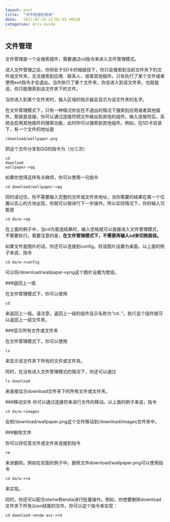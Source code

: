 ```yaml
---
layout: post
title:  "文件管理的使用"
date:   2017-07-25 22:01:43 +0530
categories: Aris Guide
---
```

## 文件管理

  文件管理是一个全搜索插件，需要通过cd指令来进入文件管理模式。
  
  进入文件管理之后，你将处于SD卡的根路径下，你只会搜索到当前文件夹下的文件或文件夹，无法搜索到应用、联系人、或者其他插件。只有执行了某个文件或者使用exit指令才会退出。当你执行了某个文件夹，你会进入到该文件夹，也就是说，你只能搜索到该文件夹下的文件。
  
  当你进入到某个文件夹时，输入区域的指示器会显示为该文件夹的名字。
  
  在文件管理模式下，只有一种情况你会在不退出的情况下搜索到应用或者其他插件，那就是连接。你可以通过连接符把文件输出到其他的组件。输入连接符后，系统会启用其他插件的搜索功能，此时你可以搜索到其他组件。例如，在SD卡目录下，有一个文件的地址是
  
    /download/wallpaper.png
  
  把这个文件分享到QQ的指令为（分三次）
  
    cd
    download
    wallpaper->qq
  
  如果你觉得这样有点麻烦，你可以使用一句指令
  
    cd download/wallpaper->qq
  
  同时请记住，你不需要输入完整的文件或文件夹地址，当你需要的结果在第一个位置以实心的方块出现，你就可以按进行下一步操作。所以实际情况下，你的输入可能是
  
    cd do/w->qq  
  
  在上面的例子中，当cd为首选结果时，输入空格就可以直接进入文件管理模式，不需要执行。需要注意的是，**在文件管理模式下，不需要再输入cd来切换路径。**
  
  如果文件是图片的话，你还可以连接到config，将该图片设置为桌面。以上面的例子来说，指令
  
    cd do/w->config
    
  可以将/download/wallpaper->png这个图片设置为壁纸。
  
###返回上一级

  在文件管理模式下，你可以使用
  
    cd
    
  来返回上一级。请注意，返回上一级的组件显示名称为“cd..”。执行这个组件就可以返回上一级文件夹。

###显示所有文件或文件夹

  在文件管理模式下，你可以使用
  
    ls
    
  来显示该文件夹下所有的文件或文件夹。
  
  同时，在没有进入文件管理模式的情况下，你还可以通过
  
    ls download
    
  来直接显示download文件夹下的所有文件或文件夹。
      
###移动文件 
  你可以通过连接符来进行文件的移动。以上面的例子来说，指令
    
    cd do/w->images
    
  会把/download/wallpaper.png这个文件移动到/download/images文件夹中。
  
###删除文件
  
  你可以将任意文件或文件夹连接到指令
    
    rm
    
  来进删除。例如在前面的例子中，删除文件download/wallpaper.png可以使用指令
  
    cd do/w->rm
    
  来实现。
  
  同时，你还可以配合startw和endw进行批量操作。例如，你想要删除download文件夹下所有以avi结尾的文件，你可以这个指令来实现：
  
    cd download->endw avi->rm
    

